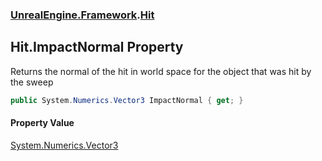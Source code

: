 ### [UnrealEngine.Framework](UnrealEngine_Framework.md 'UnrealEngine.Framework').[Hit](Hit.md 'UnrealEngine.Framework.Hit')
## Hit.ImpactNormal Property
Returns the normal of the hit in world space for the object that was hit by the sweep  
```csharp
public System.Numerics.Vector3 ImpactNormal { get; }
```
#### Property Value
[System.Numerics.Vector3](https://docs.microsoft.com/en-us/dotnet/api/System.Numerics.Vector3 'System.Numerics.Vector3')
